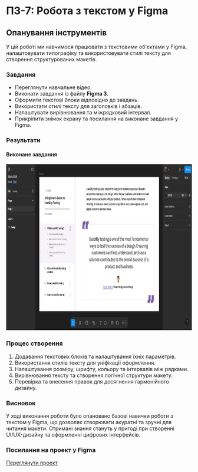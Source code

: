 # ПЗ-7: Робота з текстом у Figma

## Опанування інструментів
У цій роботі ми навчимося працювати з текстовими об'єктами у Figma, налаштовувати типографіку та використовувати стилі тексту для створення структурованих макетів.

### Завдання
- Переглянути навчальне відео.
- Виконати завдання із файлу **Figma 3**.
- Оформити текстові блоки відповідно до завдань.
- Використати стилі тексту для заголовків і абзаців.
- Налаштувати вирівнювання та міжрядковий інтервал.
- Прикріпити знімок екрану та посилання на виконане завдання у Figma.

### Результати

#### Виконане завдання
<p align="center">
  <img src="images/Figma(workspace).png" height="450px">
</p>

### Процес створення
1. Додавання текстових блоків та налаштування їхніх параметрів.
2. Використання стилів тексту для уніфікації оформлення.
3. Налаштування розміру, шрифту, кольору та інтервалів між рядками.
4. Вирівнювання тексту та створення логічної структури макету.
5. Перевірка та внесення правок для досягнення гармонійного дизайну.

### Висновок
У ході виконання роботи було опановано базові навички роботи з текстом у Figma, що дозволяє створювати акуратні та зручні для читання макети. Отримані знання стануть у пригоді при створенні UI/UX-дизайну та оформленні цифрових інтерфейсів.

### Посилання на проект у Figma
[Переглянути проект](https://www.figma.com/design/kwKQFDnnl0Pu7pEZOuu3do/03.04.2025?node-id=0-1&p=f&t=bGODUlRjqa9utoi4-0)
